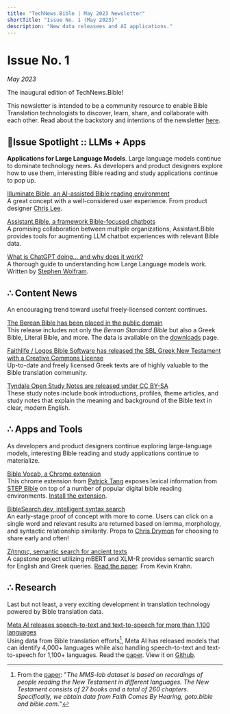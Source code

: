 ```yaml
---
title: "TechNews.Bible | May 2023 Newsletter"
shortTitle: "Issue No. 1 (May 2023)"
description: "New data releasees and AI applications."
---
```


<h1 class="mb-0">Issue No. 1</h1>
<div class="mt-0"><em>May 2023</em></div>

The inaugural edition of TechNews.Bible! 

This newsletter is intended to be a community resource to enable Bible Translation technologists to discover, learn, share, and collaborate with each other. Read about the backstory and intentions of the newsletter [here](/about).

## 🔦Issue Spotlight :: LLMs + Apps
**Applications for Large Language Models**. Large language models continue to dominate technology news. As developers and product designers explore how to use them, interesting Bible reading and study applications continue to pop up.

[Illuminate Bible, an AI-assisted Bible reading environment](https://www.illuminatebible.com/)  
A great concept with a well-considered user experience. From product designer [Chris Lee](https://chrsl.net/).

[Assistant.Bible, a framework Bible-focused chatbots](https://github.com/BibleNLP/assistant.bible)  
A promising collaboration between multiple organizations, Assistant.Bible provides tools for augmenting LLM chatbot experiences with relevant Bible data. 

[What is ChatGPT doing... and why does it work?](https://writings.stephenwolfram.com/2023/02/what-is-chatgpt-doing-and-why-does-it-work/)    
A thorough guide to understanding how Large Language models work. Written by [Stephen Wolfram](https://www.stephenwolfram.com/).

## ∴ Content News

An encouraging trend toward useful freely-licensed content continues.

[The Berean Bible has been placed in the public domain](https://berean.bible/licensing.htm)  
This release includes not only the *Berean Standard Bible* but also a Greek Bible, Literal Bible, and more. The data is available on the [downloads](https://berean.bible/downloads.htm) page.

[Faithlife / Logos Bible Software has released the SBL Greek New Testament with a Creative Commons License](https://github.com/LogosBible/SBLGNT/)  
Up-to-date and freely licensed Greek texts are of highly valuable to the Bible translation community.

[Tyndale Open Study Notes are released under CC BY-SA](https://tyndaleopenresources.com/)  
These study notes include book introductions, profiles, theme articles, and study notes that explain the meaning and background of the Bible text in clear, modern English.

## ∴ Apps and Tools

As developers and product designers continue exploring large-language models, interesting Bible reading and study applications continue to materialize.

[Bible Vocab, a Chrome extension](https://www.youtube.com/watch?v=fKb7hcXjgtk)  
This chrome extension from [Patrick Tang](https://www.youtube.com/@patricksptang1) exposes lexical information from [STEP Bible](https://www.stepbible.org/) on top of a number of popular digital bible reading environments. [Install the extension](https://chrome.google.com/webstore/detail/bible-vocab-a-bible-dicti/hoibkbojkkeacjciibbjbnbflcdkahhp).

[BibleSearch.dev, intelligent syntax search](https://biblesearch.dev/)  
An early-stage proof of concept with more to come. Users can click on a single word and relevant results are returned based on lemma, morphology, and syntactic relationship similarity. Props to [Chris Drymon](https://chrisdrymon.com/) for choosing to share early and often!

[Ζήτησις, semantic search for ancient texts](https://semantic-search.kevinkrahn.com/)    
A capstone project utilizing mBERT and XLM-R provides semantic search for English and Greek queries. [Read the paper](https://semantic-search.kevinkrahn.com/paper.pdf). From Kevin Krahn.

## ∴ Research
Last but not least, a very exciting development in translation technology powered by Bible translation data.

[Meta AI releases speech-to-text and text-to-speech for more than 1,100 languages](https://ai.facebook.com/blog/multilingual-model-speech-recognition/)    
Using data from Bible translation efforts[^1], Meta AI has released models that can identify 4,000+ languages while also handling speech-to-text and text-to-speech for 1,100+ languages. Read the [paper](https://scontent.fyip1-1.fna.fbcdn.net/v/t39.8562-6/348836647_265923086001014_6878005808275791319_n.pdf?_nc_cat=104&ccb=1-7&_nc_sid=ae5e01&_nc_ohc=hjR-6nxcdOYAX_9oa0y&_nc_ht=scontent.fyip1-1.fna&oh=00_AfDXOUXX_Lu3IyBlJYZVIeiRMrXPhgr01oB4ix_GRJsV0A&oe=6473A70F). View it on [Github](https://github.com/facebookresearch/fairseq/tree/main/examples/mms).

[^1]: From the [paper](https://scontent.fyip1-1.fna.fbcdn.net/v/t39.8562-6/348836647_265923086001014_6878005808275791319_n.pdf?_nc_cat=104&ccb=1-7&_nc_sid=ae5e01&_nc_ohc=hjR-6nxcdOYAX_9oa0y&_nc_ht=scontent.fyip1-1.fna&oh=00_AfDXOUXX_Lu3IyBlJYZVIeiRMrXPhgr01oB4ix_GRJsV0A&oe=6473A70F): "*The MMS-lab dataset is based on recordings of people reading the New Testament in different languages. The New Testament consists of 27 books and a total of 260 chapters. Specifically, we obtain data from Faith Comes By Hearing, goto.bible and bible.com.*"
